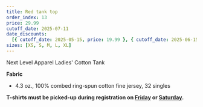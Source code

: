 ```yaml
---
title: Red tank top
order_index: 13
price: 29.99
cutoff_date: 2025-07-11
date_discounts:
  [{ cutoff_date: 2025-05-15, price: 19.99 }, { cutoff_date: 2025-06-15, price: 24.99 }]
sizes: [XS, S, M, L, XL]
---
```


Next Level Apparel Ladies' Cotton Tank

**Fabric**

- 4.3 oz., 100% combed ring-spun cotton fine jersey, 32 singles

**T-shirts must be picked-up during registration on [Friday](/schedule/friday/registration-and-expo/) or [Saturday](/schedule/saturday/registration-and-expo/).**

<!-- https://www.alphabroder.com/product/3933nl/next-level-apparel-ladies-cotton-tank.html -->
